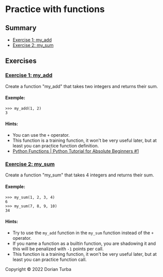 # Practice with functions

## Summary

- [Exercise 1: my_add][exercise 1 header]
- [Exercise 2: my_sum][exercise 2 header]

## Exercises

### [Exercise 1: my_add][summary header]

Create a function "my_add" that takes two integers and returns their sum.

#### Exemple:

```shell
>>> my_add(1, 2)
3
```

#### Hints:

- You can use the `+` operator.
- This function is a training function, it won't be very useful later, but at
  least you can practice function definition.
- [Python Functions | Python Tutorial for Absolute Beginners #1][youtube 1]

### [Exercise 2: my_sum][summary header]

Create a function "my_sum" that takes 4 integers and returns their sum.

#### Exemple:

```shell
>>> my_sum(1, 2, 3, 4)
6
>>> my_sum(7, 8, 9, 10)
34
```

#### Hints:

- Try to use the `my_add` function in the `my_sum` function instead of 
  the `+` operator.
- If you name a function as a builtin function, you are shadowing it and this 
  will be penalized with `-1` points per call.
- This function is a training function, it won't be very useful later, but at
  least you can practice function call.

Copyright © 2022 Dorian Turba

[summary header]: #Summary

[exercise 1 header]: #exercise-1-my_add

[youtube 1]: https://youtu.be/u-OmVr_fT4s

[exercise 2 header]: #exercise-2-my_sum